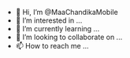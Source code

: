 - 👋 Hi, I’m @MaaChandikaMobile
- 👀 I’m interested in ...
- 🌱 I’m currently learning ...
- 💞️ I’m looking to collaborate on ...
- 📫 How to reach me ...

<!---
MaaChandikaMobile/MaaChandikaMobile is a ✨ special ✨ repository because its `README.md` (this file) appears on your GitHub profile.
You can click the Preview link to take a look at your changes.
--->
